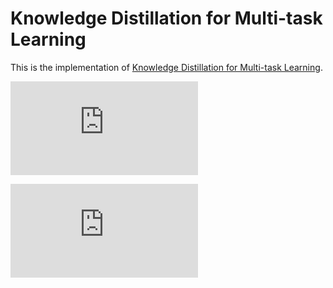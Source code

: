 # Knowledge Distillation for Multi-task Learning
This is the implementation of [Knowledge Distillation for Multi-task Learning](https://arxiv.org/pdf/2007.06889.pdf).

![image1](https://github.com/WeiHongLee/KD-MTL/master/figure/diagram.pdf)

![](https://github.com/WeiHongLee/KD-MTL/master/figure/diagram.pdf)
